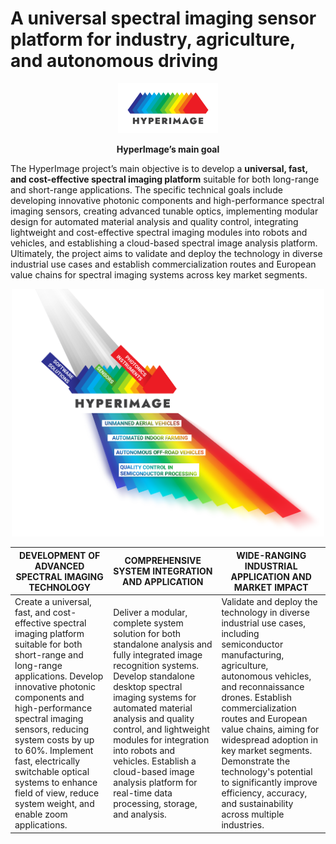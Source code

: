 # A universal spectral imaging sensor platform for industry, agriculture, and autonomous driving


<p align="center">
<img src="./img/HyperImage_Color_Logo.svg" width="160" alt="HyperImage logo"/>
<!-- <img src="https://github.com/conductor-eu/.github/blob/main/img/HyperImage_Color_Logo.svg" width="160" alt="HyperImage logo"/> -->
</p>


<p align="center"><b>HyperImage’s main goal</b></p>

<!-- The HyperImage project aims to create an image sensing platform that revolutionizes spectral imaging technology for both short and long-range applications. With a focus on universality, speed, and affordability, the project endeavors to develop modular and adaptable photonic components and software solutions alongside high-performance spectral imaging sensors. These innovations aim to enhance resolution, widen wavelength ranges, and ultimately reduce costs, opening doors to previously inaccessible realms of imaging technology. Through a strategic focus on technical objectives, HyperImage seeks to develop modular, adaptable, and cost-effective photonic components and high-performance spectral imaging sensors. -->



The HyperImage project’s main objective is to develop a **universal, fast, and cost-effective spectral imaging platform** suitable for both long-range and short-range applications. The specific technical goals include developing innovative photonic components and high-performance spectral imaging sensors, creating advanced tunable optics, implementing modular design for automated material analysis and quality control, integrating lightweight and cost-effective spectral imaging modules into robots and vehicles, and establishing a cloud-based spectral image analysis platform. Ultimately, the project aims to validate and deploy the technology in diverse industrial use cases and establish commercialization routes and European value chains for spectral imaging systems across key market segments.


<p align="center">
<img src="./img/HyperImage_UCs.png" width="500" alt="HyperImage UCs"/>
<!-- <img src="https://github.com/conductor-eu/.github/blob/main/img/HyperImage_UCs.png" width="500" alt="HyperImage logo"/> -->
</p>

| **DEVELOPMENT OF ADVANCED SPECTRAL IMAGING TECHNOLOGY** | **COMPREHENSIVE SYSTEM INTEGRATION AND APPLICATION** | **WIDE-RANGING INDUSTRIAL APPLICATION AND MARKET IMPACT** |
|----------------------------------------------------------|------------------------------------------------------|-----------------------------------------------------------|
| Create a universal, fast, and cost-effective spectral imaging platform suitable for both short-range and long-range applications. Develop innovative photonic components and high-performance spectral imaging sensors, reducing system costs by up to 60%. Implement fast, electrically switchable optical systems to enhance field of view, reduce system weight, and enable zoom applications. | Deliver a modular, complete system solution for both standalone analysis and fully integrated image recognition systems. Develop standalone desktop spectral imaging systems for automated material analysis and quality control, and lightweight modules for integration into robots and vehicles. Establish a cloud-based image analysis platform for real-time data processing, storage, and analysis. | Validate and deploy the technology in diverse industrial use cases, including semiconductor manufacturing, agriculture, autonomous vehicles, and reconnaissance drones. Establish commercialization routes and European value chains, aiming for widespread adoption in key market segments. Demonstrate the technology's potential to significantly improve efficiency, accuracy, and sustainability across multiple industries. |
